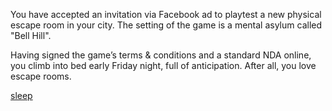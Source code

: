 You have accepted an invitation via Facebook ad to playtest a new physical escape room in your city. The setting of the game is a mental asylum called "Bell Hill".

Having signed the game’s terms & conditions and a standard NDA online, you climb into bed early Friday night, full of anticipation. After all, you love escape rooms.

[sleep](arrival.md)
